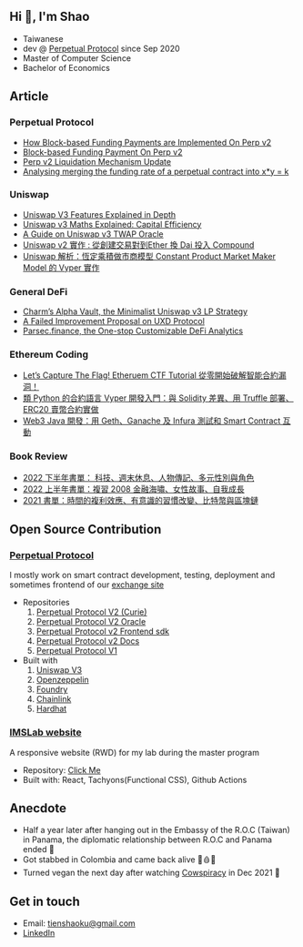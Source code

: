## Hi 👋, I'm Shao

- Taiwanese
- dev @ [Perpetual Protocol](https://perp.com/) since Sep 2020
- Master of Computer Science
- Bachelor of Economics

## Article
### Perpetual Protocol
- [How Block-based Funding Payments are Implemented On Perp v2](https://medium.com/perpetual-protocol/how-block-based-funding-payment-is-implemented-on-perp-v2-20cfd5057384)
- [Block-based Funding Payment On Perp v2](https://medium.com/perpetual-protocol/block-based-funding-payment-on-perp-v2-35527094635e)
- [Perp v2 Liquidation Mechanism Update](https://medium.com/perpetual-protocol/perp-v2-liquidation-mechanism-update-7cb960524f96)
- [Analysing merging the funding rate of a perpetual contract into x*y = k](https://medium.com/@tienshaoku/note-1-defi-analysing-merging-the-funding-rate-of-a-perpetual-contract-into-x-y-k-90bdd301cfbf)

### Uniswap
- [Uniswap V3 Features Explained in Depth](https://medium.com/taipei-ethereum-meetup/uniswap-v3-features-explained-in-depth-178cfe45f223)
- [Uniswap v3 Maths Explained: Capital Efficiency](https://medium.com/@tienshaoku/uniswap-v3-maths-explained-capital-efficiency-86257c44405a)
- [A Guide on Uniswap v3 TWAP Oracle](https://medium.com/@tienshaoku/a-guide-on-uniswap-v3-twap-oracle-2aa74a4a97c5)
- [Uniswap v2 實作 : 從創建交易對到Ether 換 Dai 投入 Compound](https://medium.com/taipei-ethereum-meetup/uniswap-v2-implementation-and-combination-with-compound-262ff338efa)
- [Uniswap 解析：恆定乘積做市商模型 Constant Product Market Maker Model 的 Vyper 實作](https://medium.com/taipei-ethereum-meetup/uniswap-explanation-constant-product-market-maker-model-in-vyper-dff80b8467a1)

### General DeFi
- [Charm’s Alpha Vault, the Minimalist Uniswap v3 LP Strategy](https://medium.com/@tienshaoku/charms-alpha-vault-the-minimalist-uniswap-v3-lp-strategy-23a059c924b)
- [A Failed Improvement Proposal on UXD Protocol](https://medium.com/@tienshaoku/an-improvement-scheme-on-uxd-protocol-84f7e7799740)
- [Parsec.finance, the One-stop Customizable DeFi Analytics](https://medium.com/@tienshaoku/parsec-finance-the-one-stop-customizable-defi-analytics-e03f29a30ac0)

### Ethereum Coding
- [Let’s Capture The Flag! Etheruem CTF Tutorial 從零開始破解智能合約漏洞！](https://medium.com/taipei-ethereum-meetup/lets-capture-the-flag-etheruem-ctf-tutorial-%E5%BE%9E%E9%9B%B6%E9%96%8B%E5%A7%8B%E7%A0%B4%E8%A7%A3%E6%99%BA%E8%83%BD%E5%90%88%E7%B4%84%E6%BC%8F%E6%B4%9E-8b2de7ee9864)
- [類 Python 的合約語言 Vyper 開發入門：與 Solidity 差異、用 Truffle 部署、ERC20 賣幣合約實做](https://medium.com/taipei-ethereum-meetup/introduction-and-development-guide-to-vyper-the-python-like-smart-contract-language-9d7a94fba22c)
- [Web3 Java 開發：用 Geth、Ganache 及 Infura 測試和 Smart Contract 互動](https://medium.com/taipei-ethereum-meetup/web3-java-%E9%96%8B%E7%99%BC-%E7%94%A8-geth-ganache-%E5%8F%8A-infura-%E6%B8%AC%E8%A9%A6%E5%92%8C-smart-contract-%E4%BA%92%E5%8B%95-b3740b4328a3)

### Book Review
- [2022 下半年書單： 科技、週末休息、人物傳記、多元性別與角色](https://medium.com/@tienshaoku/2022-%E4%B8%8B%E5%8D%8A%E5%B9%B4%E6%9B%B8%E5%96%AE-285a55c3387b)
- [2022 上半年書單：複習 2008 金融海嘯、女性故事、自我成長](https://medium.com/@tienshaoku/2022-%E4%B8%8A%E5%8D%8A%E5%B9%B4%E6%9B%B8%E5%96%AE-c65e2546be46)
- [2021 書單：時間的複利效應、有意識的習慣改變、比特幣與區塊鏈](https://medium.com/@tienshaoku/2021-%E6%9B%B8%E5%96%AE-28fc9e251848)

## Open Source Contribution
### [Perpetual Protocol](https://perp.com/) 
I mostly work on smart contract development, testing, deployment and sometimes frontend of our [exchange site](https://app.perp.com/)

- Repositories
    1. [Perpetual Protocol V2 (Curie)](https://github.com/perpetual-protocol/perp-curie-contract)
    2. [Perpetual Protocol V2 Oracle](https://github.com/perpetual-protocol/perp-oracle-contract)
    3. [Perpetual Protocol v2 Frontend sdk](https://github.com/perpetual-protocol/sdk-curie)
    4. [Perpetual Protocol v2 Docs](https://github.com/perpetual-protocol/perp-docs)
    5. [Perpetual Protocol V1](https://github.com/perpetual-protocol/perpetual-protocol)
- Built with
    1. [Uniswap V3](https://www.npmjs.com/package/@uniswap/v3-core)
    2. [Openzeppelin](https://www.npmjs.com/package/@openzeppelin/contracts)
    3. [Foundry](https://github.com/foundry-rs/foundry)
    4. [Chainlink](https://www.npmjs.com/package/@chainlink/contracts)
    5. [Hardhat](https://www.npmjs.com/package/hardhat)

### [IMSLab website](https://www.imslab.org/) 
A responsive website (RWD) for my lab during the master program

- Repository: [Click Me](https://github.com/ncku-imslab/ncku-imslab.github.io)
- Built with: React, Tachyons(Functional CSS), Github Actions


## Anecdote
- Half a year later after hanging out in the Embassy of the R.O.C (Taiwan) in Panama, the diplomatic relationship between R.O.C and Panama ended 🤔
- Got stabbed in Colombia and came back alive 🔪🩸🫡
- Turned vegan the next day after watching [Cowspiracy](https://www.cowspiracy.com/) in Dec 2021 🌱

## Get in touch
- Email: tienshaoku@gmail.com
- [LinkedIn](https://www.linkedin.com/in/tienshaoku/)

